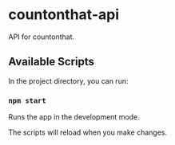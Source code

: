 # countonthat-api

API for countonthat.

## Available Scripts

In the project directory, you can run:

### `npm start`

Runs the app in the development mode.

The scripts will reload when you make changes.
